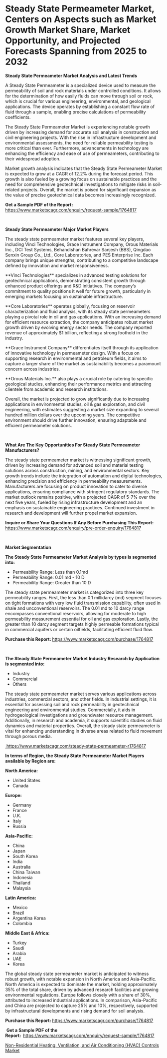 <p><h1>Steady State Permeameter Market, Centers on Aspects such as Market Growth Market Share, Market Opportunity, and Projected Forecasts Spanning from 2025 to 2032</h1></p><p><strong>Steady State Permeameter Market Analysis and Latest Trends</strong></p>
<p><p>A Steady State Permeameter is a specialized device used to measure the permeability of soil and rock materials under controlled conditions. It allows for the determination of how easily fluids can move through soil or rock, which is crucial for various engineering, environmental, and geological applications. The device operates by establishing a constant flow rate of fluid through a sample, enabling precise calculations of permeability coefficients.</p><p>The Steady State Permeameter Market is experiencing notable growth driven by increasing demand for accurate soil analysis in construction and civil engineering projects. With the rise in infrastructure development and environmental assessments, the need for reliable permeability testing is more critical than ever. Furthermore, advancements in technology are enhancing the efficiency and ease of use of permeameters, contributing to their widespread adoption. </p><p>Market growth analysis indicates that the Steady State Permeameter Market is expected to grow at a CAGR of 12.2% during the forecast period. This growth is also fueled by a growing focus on sustainable practices and the need for comprehensive geotechnical investigations to mitigate risks in soil-related projects. Overall, the market is poised for significant expansion as the value of precise geotechnical data becomes increasingly recognized.</p></p>
<p><strong>Get a Sample PDF of the Report:&nbsp;</strong> <a href="https://www.marketscagr.com/enquiry/request-sample/1764817?utm_campaign=2634&utm_medium=2&utm_source=Github&utm_content=ia&utm_term=11042025&utm_id=steady-state-permeameter">https://www.marketscagr.com/enquiry/request-sample/1764817</a></p>
<p>&nbsp;</p>
<p><strong>Steady State Permeameter Major Market Players</strong></p>
<p><p>The steady state permeameter market features several key players, including Vinci Technologies, Grace Instrument Company, Orous Materials Inc., DCI Test Systems, Behandishan Bahrevar Sanjesh (BBS), Qingdao Senxin Group Co., Ltd., Core Laboratories, and PES Enterprise Inc. Each company brings unique strengths, contributing to a competitive landscape defined by innovation and market responsiveness.</p><p>**Vinci Technologies** specializes in advanced testing solutions for geotechnical applications, demonstrating consistent growth through enhanced product offerings and R&D initiatives. The company’s commitment to quality positions it well for future growth, particularly in emerging markets focusing on sustainable infrastructure.</p><p>**Core Laboratories** operates globally, focusing on reservoir characterization and fluid analysis, with its steady state permeameters playing a pivotal role in oil and gas applications. With an increasing demand for efficient resource extraction, the company anticipates robust market growth driven by evolving energy sector needs. The company reported revenue of approximately $1 billion, reflecting a strong foothold in the industry.</p><p>**Grace Instrument Company** differentiates itself through its application of innovative technology in permeameter design. With a focus on supporting research in environmental and petroleum fields, it aims to capture a larger share of the market as sustainability becomes a paramount concern across industries. </p><p>**Orous Materials Inc.** also plays a crucial role by catering to specific geological studies, enhancing their performance metrics and attracting clientele from academic and research institutions.</p><p>Overall, the market is projected to grow significantly due to increasing applications in environmental studies, oil & gas exploration, and civil engineering, with estimates suggesting a market size expanding to several hundred million dollars over the upcoming years. The competitive environment should drive further innovation, ensuring adaptable and efficient permeameter solutions.</p></p>
<p>&nbsp;</p>
<p><strong>What Are The Key Opportunities For Steady State Permeameter Manufacturers?</strong></p>
<p><p>The steady state permeameter market is witnessing significant growth, driven by increasing demand for advanced soil and material testing solutions across construction, mining, and environmental sectors. Key growth trends include the integration of automation and digital technologies, enhancing precision and efficiency in permeability measurements. Manufacturers are focusing on product innovation to cater to diverse applications, ensuring compliance with stringent regulatory standards. The market outlook remains positive, with a projected CAGR of 5-7% over the next five years, fueled by rising infrastructure development and an emphasis on sustainable engineering practices. Continued investment in research and development will further propel market expansion.</p></p>
<p><strong>Inquire or Share Your Questions If Any Before Purchasing This Report:</strong> <a href="https://www.marketscagr.com/enquiry/pre-order-enquiry/1764817?utm_campaign=2634&utm_medium=2&utm_source=Github&utm_content=ia&utm_term=11042025&utm_id=steady-state-permeameter">https://www.marketscagr.com/enquiry/pre-order-enquiry/1764817</a></p>
<p>&nbsp;</p>
<p><strong>Market Segmentation</strong></p>
<p><strong>The Steady State Permeameter Market Analysis by types is segmented into:</strong></p>
<p><ul><li>Permeability Range: Less than 0.1md</li><li>Permeability Range: 0.01 md - 10 D</li><li>Permeability Range: Greater than 10 D</li></ul></p>
<p><p>The steady state permeameter market is categorized into three key permeability ranges. First, the less than 0.1 millidarcy (md) segment focuses on tight formations with very low fluid transmission capability, often used in shale and unconventional reservoirs. The 0.01 md to 10 darcy range encompasses conventional reservoirs, allowing for moderate to high permeability measurement essential for oil and gas exploration. Lastly, the greater than 10 darcy segment targets highly permeable formations typical in commercial aquifers or certain oilfields, facilitating efficient fluid flow.</p></p>
<p><strong>Purchase this Report:&nbsp;</strong><a href="https://www.marketscagr.com/purchase/1764817?utm_campaign=2634&utm_medium=2&utm_source=Github&utm_content=ia&utm_term=11042025&utm_id=steady-state-permeameter">https://www.marketscagr.com/purchase/1764817</a></p>
<p>&nbsp;</p>
<p><strong>The Steady State Permeameter Market Industry Research by Application is segmented into:</strong></p>
<p><ul><li>Industry</li><li>Commercial</li><li>Others</li></ul></p>
<p><p>The steady state permeameter market serves various applications across industries, commercial sectors, and other fields. In industrial settings, it is essential for assessing soil and rock permeability in geotechnical engineering and environmental studies. Commercially, it aids in hydrogeological investigations and groundwater resource management. Additionally, in research and academia, it supports scientific studies on fluid dynamics and material properties. Overall, the steady state permeameter is vital for enhancing understanding in diverse areas related to fluid movement through porous media.</p></p>
<p><a href="https://www.marketscagr.com/steady-state-permeameter-r1764817?utm_campaign=2634&utm_medium=2&utm_source=Github&utm_content=ia&utm_term=11042025&utm_id=steady-state-permeameter">&nbsp;https://www.marketscagr.com/steady-state-permeameter-r1764817</a></p>
<p><strong>In terms of Region, the Steady State Permeameter Market Players available by Region are:</strong></p>
<p>
    <p> <strong> North America: </strong>
        <ul>
            <li>United States</li>
            <li>Canada</li>
        </ul>
        </p> 
    <p> <strong> Europe: </strong>
        <ul>
            <li>Germany</li>
            <li>France</li>
            <li>U.K.</li>
            <li>Italy</li>
            <li>Russia</li>
        </ul>
        </p> 
    <p> <strong> Asia-Pacific: </strong>
        <ul>
            <li>China</li>
            <li>Japan</li>
            <li>South Korea</li>
            <li>India</li>
            <li>Australia</li>
            <li>China Taiwan</li>
            <li>Indonesia</li>
            <li>Thailand</li>
            <li>Malaysia</li>
        </ul>
        </p> 
    <p> <strong> Latin America: </strong>
        <ul>
            <li>Mexico</li>
            <li>Brazil</li>
            <li>Argentina Korea</li>
            <li>Colombia</li>
        </ul>
        </p> 
    <p> <strong> Middle East & Africa: </strong>
        <ul>
            <li>Turkey</li>
            <li>Saudi</li>
            <li>Arabia</li>
            <li>UAE</li>
            <li>Korea</li>
        </ul>
    </p>
    </p>
<p><p>The global steady state permeameter market is anticipated to witness robust growth, with notable expansion in North America and Asia-Pacific. North America is expected to dominate the market, holding approximately 35% of the total share, driven by advanced research facilities and growing environmental regulations. Europe follows closely with a share of 30%, attributed to increased industrial applications. In comparison, Asia-Pacific and China are projected to capture 25% and 10%, respectively, supported by infrastructural developments and rising demand for soil analysis.</p></p>
<p><strong>Purchase this Report: </strong><a href="https://www.marketscagr.com/purchase/1764817?utm_campaign=2634&utm_medium=2&utm_source=Github&utm_content=ia&utm_term=11042025&utm_id=steady-state-permeameter">https://www.marketscagr.com/purchase/1764817</a></p>
<p>&nbsp;<strong>Get a Sample PDF of the Report:&nbsp;&nbsp;</strong><a href="https://www.marketscagr.com/enquiry/request-sample/1764817?utm_campaign=2634&utm_medium=2&utm_source=Github&utm_content=ia&utm_term=11042025&utm_id=steady-state-permeameter">https://www.marketscagr.com/enquiry/request-sample/1764817</a></p>
<p><strong></strong></p>
<p><p><a href="https://github.com/skerretflossie9297/Market-Research-Report-List-1/blob/main/non-residential-heating-ventilation-and-air-conditioning-hvac-controls-market.md?utm_campaign=2634&utm_medium=2&utm_source=Github&utm_content=ia&utm_term=11042025&utm_id=steady-state-permeameter">Non-Residential Heating, Ventilation, and Air Conditioning (HVAC) Controls Market</a></p></p>